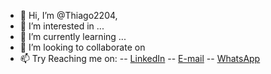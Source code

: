 - 👋 Hi, I’m @Thiago2204, 
- 👀 I’m interested in ...
- 🌱 I’m currently learning ...
- 💞️ I’m looking to collaborate on
- 📫 Try Reaching me on:
-- [LinkedIn](https://www.linkedin.com/in/thiago-estacio-809922207/)
-- [E-mail](quadrado2204@gmail.com)
-- [WhatsApp](+5511942030333)
